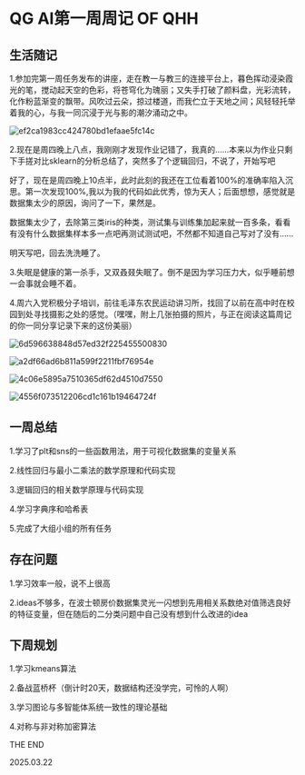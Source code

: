 # QG AI第一周周记 OF QHH



## 生活随记

1.参加完第一周任务发布的讲座，走在教一与教三的连接平台上，暮色挥动浸染霞光的笔，搅动起天空的色彩，将苍穹化为瑰丽；又失手打破了颜料盘，光彩流转，化作粉蓝渐变的飘带。风吹过云朵，掠过楼道，而我伫立于天地之间；风轻轻托举着我的心，与我一同沉浸于光与影的潮汐涌动之中。

![ef2ca1983cc424780bd1efaae5fc14c](https://radiantheart.oss-cn-guangzhou.aliyuncs.com/myimage/20250322194827090.jpg)

2.现在是周四晚上八点，我刚刚才发现作业记错了，我真的......本来以为作业只剩下手搓对比sklearn的分析总结了，突然多了个逻辑回归，不说了，开始写吧

好了，现在是周四晚上10点半，此时此刻的我还在工位看着100%的准确率陷入沉思。第一次发现100%,我以为我的代码如此优秀，惊为天人；后面想想，感觉就是数据集太少的原因，询问了一下，果然是。

数据集太少了，去除第三类iris的种类，测试集与训练集加起来就一百多条，看看有没有什么数据集样本多一点吧再测试测试吧，不然都不知道自己写对了没有......

明天写吧，回去洗洗睡了。

3.失眠是健康的第一杀手，又双叒叕失眠了。倒不是因为学习压力大，似乎睡前想一会事就会睡不着。

4.周六入党积极分子培训，前往毛泽东农民运动讲习所，找回了以前在高中时在校园到处寻找摄影之处的感觉。（嘿嘿，附上几张拍摄的照片，与正在阅读这篇周记的你一同分享记录下来的这份美丽）

![6d596638848d57ed32f225455500830](https://radiantheart.oss-cn-guangzhou.aliyuncs.com/myimage/20250322202637261.jpg)

![a2df66ad6b811a599f2211fbf76954e](https://radiantheart.oss-cn-guangzhou.aliyuncs.com/myimage/20250322202758492.jpg)

![4c06e5895a7510365df62d4510d7550](https://radiantheart.oss-cn-guangzhou.aliyuncs.com/myimage/20250322202853804.jpg)

![4556f073512206cd1c161b19464724f](https://radiantheart.oss-cn-guangzhou.aliyuncs.com/myimage/20250322202953137.jpg)

## 一周总结

1.学习了plt和sns的一些函数用法，用于可视化数据集的变量关系

2.线性回归与最小二乘法的数学原理和代码实现

3.逻辑回归的相关数学原理与代码实现

4.学习字典序和哈希表

5.完成了大组小组的所有任务

## 存在问题

1.学习效率一般，说不上很高

2.ideas不够多，在波士顿房价数据集灵光一闪想到先用相关系数绝对值筛选良好的特征变量，但在随后的二分类问题中自己没有想到什么改进的idea

## 下周规划

1.学习kmeans算法

2.备战蓝桥杯（倒计时20天，数据结构还没学完，可怜的人啊）

3.学习图论与多智能体系统一致性的理论基础

4.对称与非对称加密算法



THE END

2025.03.22